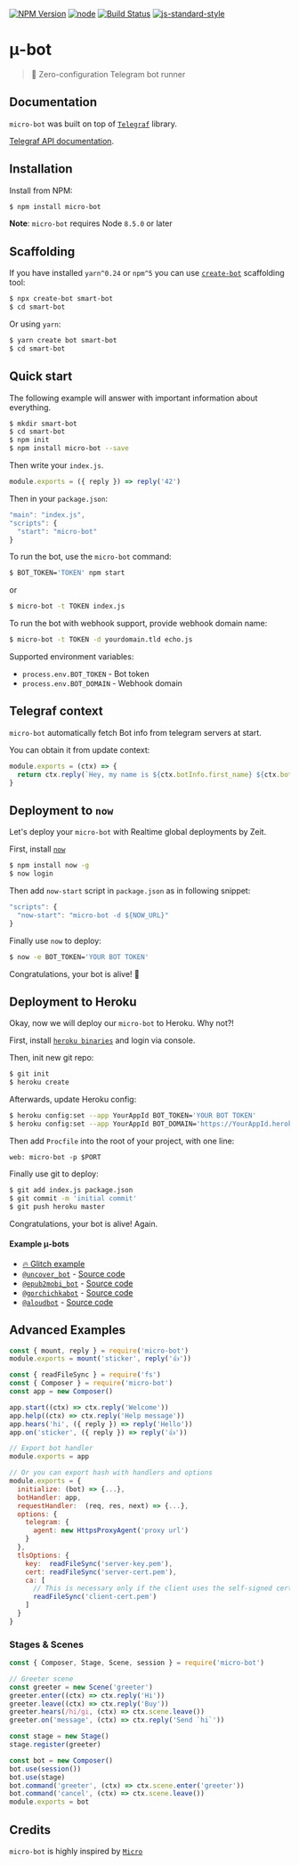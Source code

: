 [![NPM Version](https://img.shields.io/npm/v/micro-bot.svg?style=flat-square)](https://www.npmjs.com/package/micro-bot)
[![node](https://img.shields.io/node/v/micro-bot.svg?style=flat-square)](https://www.npmjs.com/package/micro-bot)
[![Build Status](https://img.shields.io/travis/telegraf/micro-bot.svg?branch=master&style=flat-square)](https://travis-ci.org/telegraf/micro-bot)
[![js-standard-style](https://img.shields.io/badge/code%20style-standard-brightgreen.svg?style=flat-square)](http://standardjs.com/)

# μ-bot
> 🤖 Zero-configuration Telegram bot runner

## Documentation

`micro-bot` was built on top of [`Telegraf`](https://github.com/telegraf/telegraf) library.

[Telegraf API documentation](http://telegraf.js.org).

## Installation

Install from NPM:

```bash
$ npm install micro-bot
```

**Note**: `micro-bot` requires Node `8.5.0` or later

## Scaffolding

If you have installed `yarn^0.24` or `npm^5` you can use [`create-bot`](https://github.com/telegraf/create-bot) scaffolding tool:

```bash
$ npx create-bot smart-bot
$ cd smart-bot
```

Or using `yarn`:

```bash
$ yarn create bot smart-bot
$ cd smart-bot
```

## Quick start

The following example will answer with important information about everything.

```bash
$ mkdir smart-bot
$ cd smart-bot
$ npm init
$ npm install micro-bot --save
```

Then write your `index.js`.

```js
module.exports = ({ reply }) => reply('42')
```

Then in your `package.json`:

```js
"main": "index.js",
"scripts": {
  "start": "micro-bot"
}
```

To run the bot, use the `micro-bot` command:

```bash
$ BOT_TOKEN='TOKEN' npm start
```

or

```bash
$ micro-bot -t TOKEN index.js
```

To run the bot with webhook support, provide webhook domain name:

```bash
$ micro-bot -t TOKEN -d yourdomain.tld echo.js
```

Supported environment variables:

* `process.env.BOT_TOKEN` - Bot token
* `process.env.BOT_DOMAIN` - Webhook domain

## Telegraf context

`micro-bot` automatically fetch Bot info from telegram servers at start.

You can obtain it from update context:

```js
module.exports = (ctx) => {
  return ctx.reply(`Hey, my name is ${ctx.botInfo.first_name} ${ctx.botInfo.last_name}`)
}
```

## Deployment to `now`

Let's deploy your `micro-bot` with Realtime global deployments by Zeit.

First, install [`now`](https://zeit.co/now)
```bash
$ npm install now -g
$ now login
```

Then add `now-start` script in `package.json` as in following snippet:

```js
"scripts": {
  "now-start": "micro-bot -d ${NOW_URL}"
}
```

Finally use `now` to deploy:

```bash
$ now -e BOT_TOKEN='YOUR BOT TOKEN'
```

Congratulations, your bot is alive! 🎉

## Deployment to Heroku

Okay, now we will deploy our `micro-bot` to Heroku. Why not?!

First, install [`heroku binaries`](https://devcenter.heroku.com/articles/getting-started-with-nodejs#set-up) and login via console.

Then, init new git repo:
```bash
$ git init
$ heroku create
```

Afterwards, update Heroku config:

```bash
$ heroku config:set --app YourAppId BOT_TOKEN='YOUR BOT TOKEN'
$ heroku config:set --app YourAppId BOT_DOMAIN='https://YourAppId.herokuapp.com'
```

Then add `Procfile` into the root of your project, with one line:

```Procfile
web: micro-bot -p $PORT
```

Finally use git to deploy:

```bash
$ git add index.js package.json
$ git commit -m 'initial commit'
$ git push heroku master
```

Congratulations, your bot is alive! Again.

#### Example μ-bots

* [ 🔥 Glitch example](https://glitch.com/edit/#!/dashing-light)
* [`@uncover_bot`](https://telegram.me/uncover_bot) - [Source code](https://uncover.now.sh/_src)
* [`@epub2mobi_bot`](https://telegram.me/epub2mobi_bot) - [Source code](https://epub2mobi.now.sh/_src)
* [`@gorchichkabot`](https://bot.gorchichka.com) - [Source code](https://github.com/agudulin/gorchichkabot)
* [`@aloudbot`](https://telegram.me/aloudbot) - [Source code](https://github.com/shrynx/aloudbot)

## Advanced Examples

```js
const { mount, reply } = require('micro-bot')
module.exports = mount('sticker', reply('👍'))
```

```js
const { readFileSync } = require('fs')
const { Composer } = require('micro-bot')
const app = new Composer()

app.start((ctx) => ctx.reply('Welcome'))
app.help((ctx) => ctx.reply('Help message'))
app.hears('hi', ({ reply }) => reply('Hello'))
app.on('sticker', ({ reply }) => reply('👍'))

// Export bot handler
module.exports = app

// Or you can export hash with handlers and options
module.exports = {
  initialize: (bot) => {...},
  botHandler: app,
  requestHandler:  (req, res, next) => {...},
  options: {
    telegram: {
      agent: new HttpsProxyAgent('proxy url')
    }
  },
  tlsOptions: {
    key:  readFileSync('server-key.pem'),
    cert: readFileSync('server-cert.pem'),
    ca: [
      // This is necessary only if the client uses the self-signed certificate.
      readFileSync('client-cert.pem')
    ]
  }
}
```

### Stages & Scenes

```js
const { Composer, Stage, Scene, session } = require('micro-bot')

// Greeter scene
const greeter = new Scene('greeter')
greeter.enter((ctx) => ctx.reply('Hi'))
greeter.leave((ctx) => ctx.reply('Buy'))
greeter.hears(/hi/gi, (ctx) => ctx.scene.leave())
greeter.on('message', (ctx) => ctx.reply('Send `hi`'))

const stage = new Stage()
stage.register(greeter)

const bot = new Composer()
bot.use(session())
bot.use(stage)
bot.command('greeter', (ctx) => ctx.scene.enter('greeter'))
bot.command('cancel', (ctx) => ctx.scene.leave())
module.exports = bot

```

## Credits

`micro-bot` is highly inspired by [`Micro`](https://github.com/zeit/micro/)
